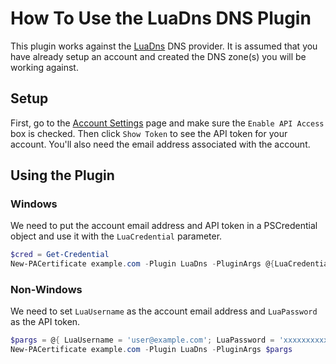 # How To Use the LuaDns DNS Plugin

This plugin works against the [LuaDns](https://www.luadns.com/) DNS provider. It is assumed that you have already setup an account and created the DNS zone(s) you will be working against.

## Setup

First, go to the [Account Settings](https://api.luadns.com/settings) page and make sure the `Enable API Access` box is checked. Then click `Show Token` to see the API token for your account. You'll also need the email address associated with the account.

## Using the Plugin

### Windows

We need to put the account email address and API token in a PSCredential object and use it with the `LuaCredential` parameter.

```powershell
$cred = Get-Credential
New-PACertificate example.com -Plugin LuaDns -PluginArgs @{LuaCredential=$cred}
```

### Non-Windows

We need to set `LuaUsername` as the account email address and `LuaPassword` as the API token.

```powershell
$pargs = @{ LuaUsername = 'user@example.com'; LuaPassword = 'xxxxxxxxxxxx' }
New-PACertificate example.com -Plugin LuaDns -PluginArgs $pargs
```
